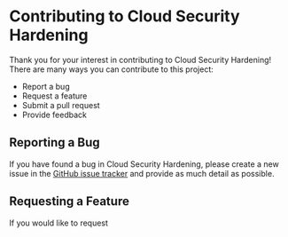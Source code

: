 # Contributing to Cloud Security Hardening

Thank you for your interest in contributing to Cloud Security Hardening! There are many ways you can contribute to this project:

- Report a bug
- Request a feature
- Submit a pull request
- Provide feedback

## Reporting a Bug

If you have found a bug in Cloud Security Hardening, please create a new issue in the [GitHub issue tracker](https://github.com/yourusername/cloud-security-hardening/issues) and provide as much detail as possible.

## Requesting a Feature

If you would like to request
